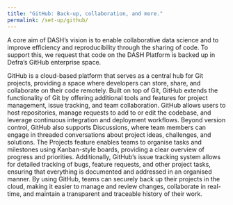 ```yaml
---
title: "GitHub: Back-up, collaboration, and more."
permalink: /set-up/github/
---
```


A core aim of DASH’s vision is to enable collaborative data science and to improve efficiency and reproducibility through the sharing of code. To support this, we request that code on the DASH Platform is backed up in Defra’s GitHub enterprise space. 

GitHub is a cloud-based platform that serves as a central hub for Git projects, providing a space where developers can store, share, and collaborate on their code remotely. Built on top of Git, GitHub extends the functionality of Git by offering additional tools and features for project management, issue tracking, and team collaboration. GitHub allows users to host repositories, manage requests to add to or edit the codebase, and leverage continuous integration and deployment workflows. Beyond version control, GitHub also supports Discussions, where team members can engage in threaded conversations about project ideas, challenges, and solutions. The Projects feature enables teams to organise tasks and milestones using Kanban-style boards, providing a clear overview of progress and priorities. Additionally, GitHub’s issue tracking system allows for detailed tracking of bugs, feature requests, and other project tasks, ensuring that everything is documented and addressed in an organised manner. By using GitHub, teams can securely back up their projects in the cloud, making it easier to manage and review changes, collaborate in real-time, and maintain a transparent and traceable history of their work.
